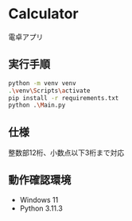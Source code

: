 # Calculator

電卓アプリ

## 実行手順

```sh
python -m venv venv
.\venv\Scripts\activate
pip install -r requirements.txt
python .\Main.py
```

## 仕様

整数部12桁、小数点以下3桁まで対応

## 動作確認環境

- Windows 11
- Python 3.11.3
